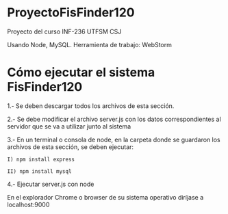 # ProyectoFisFinder120
Proyecto del curso INF-236 UTFSM CSJ

Usando Node, MySQL. Herramienta de trabajo: WebStorm

# Cómo ejecutar el sistema FisFinder120

1.- Se deben descargar todos los archivos de esta sección.

2.- Se debe modificar el archivo server.js con los datos correspondientes al servidor que se va a utilizar junto al sistema

3.- En un terminal o consola de node, en la carpeta donde se guardaron los archivos de esta sección, se deben ejecutar:

    I) npm install express
  
    II) npm install mysql
  
4.- Ejecutar server.js con node

En el explorador Chrome o browser de su sistema operativo diríjase a localhost:9000


